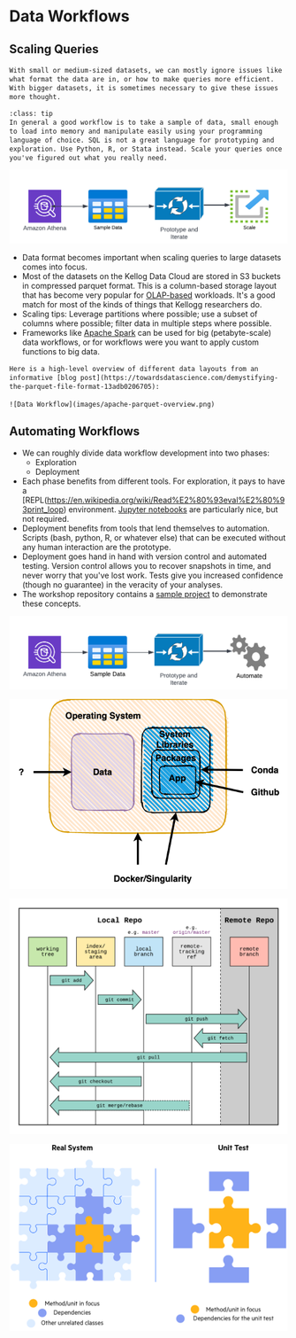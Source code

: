 # Data Workflows

## Scaling Queries

```{warning}
With small or medium-sized datasets, we can mostly ignore issues like what format the data are in, or how to make queries more efficient. With bigger datasets, it is sometimes necessary to give these issues more thought.
```

```{note}
:class: tip
In general a good workflow is to take a sample of data, small enough to load into memory and manipulate easily using your programming language of choice. SQL is not a great language for prototyping and exploration. Use Python, R, or Stata instead. Scale your queries once you've figured out what you really need.
```

![Data Workflow](images/data-scaling.png)

* Data format becomes important when scaling queries to large datasets comes into focus.
* Most of the datasets on the Kellog Data Cloud are stored in S3 buckets in compressed parquet format. This is a column-based storage layout that has become very popular for [OLAP-based](https://en.wikipedia.org/wiki/Online_analytical_processing) workloads. It's a good match for most of the kinds of things that Kellogg researchers do.
* Scaling tips: Leverage partitions where possible; use a subset of columns where possible; filter data in multiple steps where possible.
* Frameworks like [Apache Spark](https://docs.aws.amazon.com/athena/latest/ug/notebooks-spark.html) can be used for big (petabyte-scale) data workflows, or for workflows were you want to apply custom functions to big data.

```{admonition} More about format
Here is a high-level overview of different data layouts from an informative [blog post](https://towardsdatascience.com/demystifying-the-parquet-file-format-13adb0206705):

![Data Workflow](images/apache-parquet-overview.png)
```

## Automating Workflows

* We can roughly divide data workflow development into two phases:
  * Exploration
  * Deployment
* Each phase benefits from different tools. For exploration, it pays to have a [REPL(https://en.wikipedia.org/wiki/Read%E2%80%93eval%E2%80%93print_loop) environment. [Jupyter notebooks](https://jupyter.org/) are particularly nice, but not required.
* Deployment benefits from tools that lend themselves to automation. Scripts (bash, python, R, or whatever else) that can be executed without any human interaction are the prototype.
* Deployment goes hand in hand with version control and automated testing. Version control allows you to recover snapshots in time, and never worry that you've lost work. Tests give you increased confidence (though no guarantee) in the veracity of your analyses.
* The workshop repository contains a [sample project](https://github.com/rs-kellogg/data-the-right-way/tree/main/comscore-project) to demonstrate these concepts.

![Data Workflow](images/data-automation.png)


![Data Workflow](images/reproducibility.png)


![Data Workflow](images/git-workflow.png)


![Data Workflow](images/unit-testing-puzzle.png)
